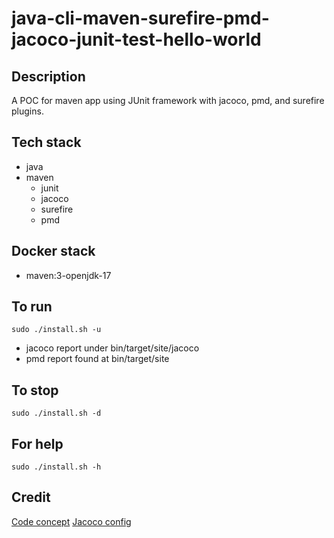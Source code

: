 # java-cli-maven-surefire-pmd-jacoco-junit-test-hello-world

## Description
A POC for maven app using JUnit
framework with jacoco, pmd,
and surefire plugins.

## Tech stack
- java
- maven
  - junit
  - jacoco
  - surefire
  - pmd

## Docker stack
- maven:3-openjdk-17

## To run
`sudo ./install.sh -u`
- jacoco report under bin/target/site/jacoco
- pmd report found at bin/target/site

## To stop
`sudo ./install.sh -d`

## For help
`sudo ./install.sh -h`

## Credit
[Code concept](https://github.com/eugenp/tutorials/tree/master/maven-modules/maven-integration-test)
[Jacoco config](https://www.baeldung.com/jacoco)
